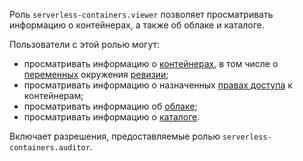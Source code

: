 Роль `serverless-containers.viewer` позволяет просматривать информацию о контейнерах, а также об облаке и каталоге.

Пользователи с этой ролью могут:
* просматривать информацию о [контейнерах](../../serverless-containers/concepts/container.md), в том числе о [переменных](../../serverless-containers/concepts/runtime.md#environment-variables) окружения [ревизии](../../serverless-containers/concepts/container.md#revision);
* просматривать информацию о назначенных [правах доступа](../../iam/concepts/access-control/index.md) к контейнерам;
* просматривать информацию об [облаке](../../resource-manager/concepts/resources-hierarchy.md#cloud);
* просматривать информацию о [каталоге](../../resource-manager/concepts/resources-hierarchy.md#folder).

Включает разрешения, предоставляемые ролью `serverless-containers.auditor`.